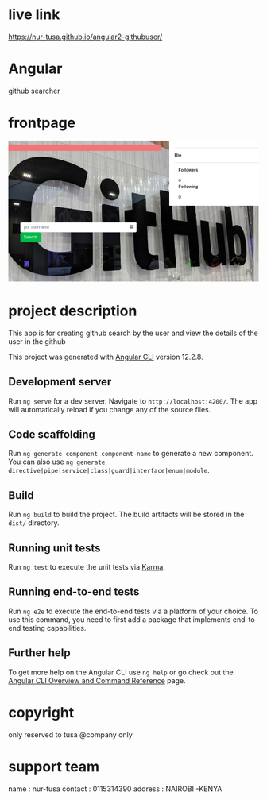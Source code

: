 # live link
 https://nur-tusa.github.io/angular2-githubuser/

# Angular

github searcher
# frontpage
 <img src="/src/assets/tusa1.png">

 
# project description
This app is for creating github search by the user and view the details of the user in the github

This project was generated with [Angular CLI](https://github.com/angular/angular-cli) version 12.2.8.

## Development server

Run `ng serve` for a dev server. Navigate to `http://localhost:4200/`. The app will automatically reload if you change any of the source files.

## Code scaffolding

Run `ng generate component component-name` to generate a new component. You can also use `ng generate directive|pipe|service|class|guard|interface|enum|module`.

## Build

Run `ng build` to build the project. The build artifacts will be stored in the `dist/` directory.

## Running unit tests

Run `ng test` to execute the unit tests via [Karma](https://karma-runner.github.io).

## Running end-to-end tests

Run `ng e2e` to execute the end-to-end tests via a platform of your choice. To use this command, you need to first add a package that implements end-to-end testing capabilities.

## Further help

To get more help on the Angular CLI use `ng help` or go check out the [Angular CLI Overview and Command Reference](https://angular.io/cli) page.

# copyright 
only reserved to tusa @company  only

# support team
name :  nur-tusa 
contact : 0115314390
address : NAIROBI -KENYA